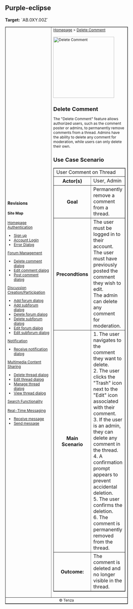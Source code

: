 
<h2>Purple-eclipse</h2>
<p><strong>Target:</strong> `AB.0XY.00Z`</p>

<table border="1" cellpadding="0" cellspacing="0" style="width: 80%; font-size: 12px;">
    <tr style="width: 70%;">
        <td>
            <h3>Revisions</h3>
            <h4 style="list-style-type: none; padding-left: 0;">Site Map</h4>
            <a href="../homepage/homepage.md">Homepage</a>
            <br>
            <a href="account-signup.md">Authentication</a>
            <ul>
                <li><a href="account-signup.md">Sign up</a></li>
                <li><a href="account-login.md">Account Login</a></li>
                <li><a href="error-dialog.md">Error Dialog</a></li>
            </ul>
            <a href="delete-comment.md">Forum Management</a>
            <ul>
                <li><a href="delete-comment.md">Delete comment dialog</a></li>
                <li><a href="edit-comment.md">Edit comment dialog</a></li>
                <li><a href="post-comment.md">Post comment dialog</a></li>
            </ul>
            <a href="../manage-forum/add-forum.md">Discussion Creation/Participation</a>
            <ul>
                <li><a href="../manage-forum/add-forum.md">Add forum dialog</a></li>
                <li><a href="../manage-forum/add-subforum.md">Add subforum dialog</a></li>
                <li><a href="../manage-forum/delete-forum.md">Delete forum dialog</a></li>
                <li><a href="../manage-forum/delete-subforum.md">Delete subforum dialog</a></li>
                <li><a href="../manage-forum/edit-forum.md">Edit forum dialog</a></li>
                <li><a href="../manage-forum/edit-subforum.md">Edit subforum dialog</a></li>
            </ul>
            <a href="../manage-notification/receive-notification.md">Notification</a>
            <ul>
                <li><a href="../manage-notification/receive-notification.md">Receive notification dialog</a></li>
            </ul>
            <a href="../manage-thread/delete-thread.md">Multimedia Content Sharing</a>
            <ul>
                <li><a href="../manage-thread/delete-thread.md">Delete thread dialog</a></li>
                <li><a href="../manage-thread/edit-thread.md">Edit thread dialog</a></li>
                <li><a href="../manage-thread/manage-thread.md">Manage thread dialog</a></li>
                <li><a href="../manage-thread/view-thread.md">View thread dialog</a></li>
            </ul>
            <a href="">Search Functionality</a>
            <br><br>
            <a href="../manage-message/receive-message.md">Real-Time Messaging</a>
            <ul>
                <li><a href="../manage-message/receive-message.md">Receive message</a></li>
                <li><a href="docs/manage-message/send-message.md">Send message</a></li>
            </ul>
        </td>
        <td valign="top" style="width: 30%;">
            <a href="https://github.com/Davidty143/purple-eclipse/blob/main/docs/homepage/homepage.md">Homepage</a> &gt;
            <a href="https://github.com/Davidty143/purple-eclipse/tree/main/docs/manage-comment">Delete Comment</a>
            <br><br>
            <img src="" alt="Delete Comment" width="200">
            <h2>Delete Comment</h2>
            <p>The "Delete Comment" feature allows authorized users, such as the comment poster or admins,
              to permanently remove comments from a thread. Admins have the ability to delete any comment for moderation,
              while users can only delete their own. </p>
            <h2>Use Case Scenario</h2>
            <table border="1">
                <tr>
                    <td colspan="2" align="left">
                      User Comment on Thread
                    </td>
                </tr>
                <tr>
                    <th>Actor(s)</th>
                    <td>User, Admin</td>
                </tr>
              <tr>
                <th>Goal</th>
                <td>Permanently remove a comment from a thread.</td>
              </tr>  
                <tr>
                    <th>Precondtions</th>
                    <td>
                          The user must be logged in to their account.<br>
                          The user must have previously posted the comment they wish to edit.<br>
                          The admin can delete any comment for moderation.
                    </td>
                </tr>
                <tr>
                    <th>Main Scenario</th>
                    <td>
                        1. The user navigates to the comment they want to delete.
                        <br>
                        2. The user clicks the "Trash" icon next to the "Edit" icon associated with their comment.
                        <br>
                        3. If the user is an admin, they can delete any comment in the thread.
                          <br>
                        4. A confirmation prompt appears to prevent accidental deletion.
                        <br>
                        5. The user confirms the deletion.
                        <br>
                        6.	The comment is permanently removed from the thread.
                    </td>
                </tr>
                <tr>
                    <th>Outcome: </th>
                    <td>The comment is deleted and no longer visible in the thread.</td>
                </tr>
            </table>   
          <tr>
              <td colspan="2" align="center">
                  © Tenza
              </td>
          </tr>
</table>
